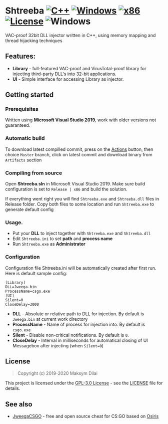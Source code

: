 # Shtreeba [![C++](https://img.shields.io/badge/language-C%2B%2B-%23f34b7d.svg?style=plastic)](https://en.wikipedia.org/wiki/C%2B%2B) [![Windows](https://img.shields.io/badge/platform-Windows-0078d7.svg)](https://en.wikipedia.org/wiki/Microsoft_Windows) [![x86](https://img.shields.io/badge/arch-x86-red.svg)](https://en.wikipedia.org/wiki/X86) [![License](https://img.shields.io/github/license/mdilai/Shtreeba.svg)](LICENSE) ![Windows](https://github.com/mdilai/Shtreeba/workflows/Windows/badge.svg?branch=master&event=push)

VAC-proof 32bit DLL injector written in C++, using memory mapping and thread hijacking techniques

## Features:
* **Library** - full-featured VAC-proof and VirusTotal-proof library for injecting third-party DLL's into 32-bit applications.
* **UI** - Simple interface for accessing Library as injector.

## Getting started

### Prerequisites

Written using **Microsoft Visual Studio 2019**, work with older versions not guaranteed.

### Automatic build
To download latest compilled commit, press on the [Actions](https://github.com/mdilai/Shtreeba/actions) button, then choice `Master` branch, click on latest commit and download binary from `Artifacts` section

### Compiling from source

Open **Shtreeba.sln** in Microsoft Visual Studio 2019. 
Make sure build configuration is set to `Release | x86` and build the solution. 

If everything went right you will find `Shtreeba.exe` and `Shtreeba.dll` files in Release folder.
Copy both files to some location and run `Shtreeba.exe` to generate default config

### Usage.
* Put your **DLL** to inject together with `Shtreeba.exe` and `Shtreeba.dll`
* Edit `Shtreeba.ini` to set **path** and **process name**
* Run `Shtreeba.exe` as **Administrator**

### Configuration
Configuration file Shtreeba.ini will be automatically created after first run. Here is default sample config:
```
[Library]
DLL=Jweega.bin
ProcessName=csgo.exe
[UI]
Silent=0
CloseDelay=3000
```
* **DLL** - Absolute or relative path to DLL for injection. By default is `Jweega.bin` at current work directory
* **ProcessName** - Name of process for injection into. By default is `csgo.exe`
* **Silent** - Disable non-critical notifications. By default is `0`.
* **CloseDelay** - Interval in milliseconds for automatical closing of UI Messagebox after injecting (when `Silent=0`)

## License

> Copyright (c) 2019-2020 Maksym Dilai

This project is licensed under the [GPL-3.0 License](https://opensource.org/licenses/GPL-3.0) - see the [LICENSE](LICENSE) file for details.

## See also
- [JweegaCSGO](https://github.com/mdilai/JweegaCSGO) - free and open source cheat for CS:GO based on [Osiris](https://github.com/danielkrupinski/Osiris)
